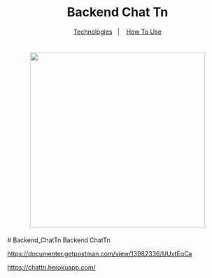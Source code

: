 <h1 align="center">Backend Chat Tn</h1>
<p align="center">
  <a href="#rocket-technologies">Technologies</a>&nbsp;&nbsp;&nbsp;|&nbsp;&nbsp;&nbsp;
  <a href="#information_source-how-to-use">How To Use</a>
</p>
<h1 align="center">
    <img width="400px" src="https://raw.githubusercontent.com/vineeshvk/chat-app-flutter/master/assets/screenshots/mock1.jpg" style="max-width:100%;">
</h1>
# Backend_ChatTn
Backend ChatTn

https://documenter.getpostman.com/view/13982336/UUxtEqCa

https://chattn.herokuapp.com/
